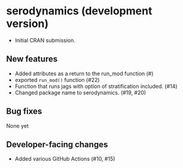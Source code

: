 # serodynamics (development version)

* Initial CRAN submission.

## New features

* Added attributes as a return to the run_mod function (#)
* exported `run_mod()` function (#22)
* Function that runs jags with option of stratification included. (#14)
* Changed package name to serodynamics. (#19, #20)

## Bug fixes

None yet

## Developer-facing changes

* Added various GitHub Actions (#10, #15)

